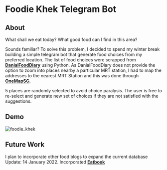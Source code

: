 # Foodie Khek Telegram Bot
## About
What shall we eat today? What good food can I find in this area? 

Sounds familiar? To solve this problem, I decided to spend my winter break building a simple telegram bot that generate food choices from my preferred location.
The list of food choices were scrapped from [**DanialFoodDiary**](https://danielfooddiary.com/) using Python. As DanialFoodDiary does not provide the option to zoom into places nearby a particular MRT station, I had to map the addresses to the nearest MRT Station and this was done through [**OneMapSG**](https://www.onemap.gov.sg/main/v2/).

5 places are randomly selected to avoid choice paralysis. The user is free to re-select and generate new set of choices if they are not satisfied with the suggestions.

## Demo
![foodie_khek](https://user-images.githubusercontent.com/53141849/145506508-8cb49207-3e11-49a5-8374-9a585dc50e2d.gif)

## Future Work
I plan to incorporate other food blogs to expand the current database
Update: 14 January 2022. Incorporated [**Eatbook**](https://eatbook.sg/)

